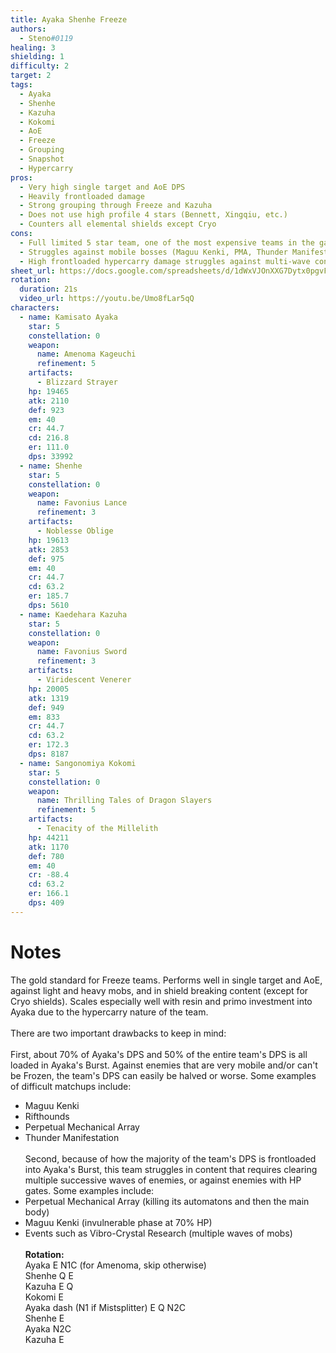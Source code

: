 ```yaml
---
title: Ayaka Shenhe Freeze
authors:
  - Steno#0119
healing: 3
shielding: 1
difficulty: 2
target: 2
tags:
  - Ayaka
  - Shenhe
  - Kazuha
  - Kokomi
  - AoE
  - Freeze
  - Grouping
  - Snapshot
  - Hypercarry
pros:
  - Very high single target and AoE DPS
  - Heavily frontloaded damage
  - Strong grouping through Freeze and Kazuha
  - Does not use high profile 4 stars (Bennett, Xingqiu, etc.)
  - Counters all elemental shields except Cryo
cons:
  - Full limited 5 star team, one of the most expensive teams in the game
  - Struggles against mobile bosses (Maguu Kenki, PMA, Thunder Manifestation)
  - High frontloaded hypercarry damage struggles against multi-wave content or HP gates (Maguu Kenki)
sheet_url: https://docs.google.com/spreadsheets/d/1dWxVJOnXXG7Dytx0pgvFprdfST-iSgM1VZjAf5zc4jI/edit?usp=sharing
rotation:
  duration: 21s
  video_url: https://youtu.be/Umo8fLar5qQ
characters:
  - name: Kamisato Ayaka
    star: 5
    constellation: 0
    weapon:
      name: Amenoma Kageuchi
      refinement: 5
    artifacts:
      - Blizzard Strayer
    hp: 19465
    atk: 2110
    def: 923
    em: 40
    cr: 44.7
    cd: 216.8
    er: 111.0
    dps: 33992
  - name: Shenhe
    star: 5
    constellation: 0
    weapon:
      name: Favonius Lance
      refinement: 3
    artifacts:
      - Noblesse Oblige
    hp: 19613
    atk: 2853
    def: 975
    em: 40
    cr: 44.7
    cd: 63.2
    er: 185.7
    dps: 5610
  - name: Kaedehara Kazuha
    star: 5
    constellation: 0
    weapon:
      name: Favonius Sword
      refinement: 3
    artifacts:
      - Viridescent Venerer 
    hp: 20005
    atk: 1319
    def: 949
    em: 833
    cr: 44.7
    cd: 63.2
    er: 172.3
    dps: 8187
  - name: Sangonomiya Kokomi
    star: 5
    constellation: 0
    weapon:
      name: Thrilling Tales of Dragon Slayers
      refinement: 5
    artifacts:
      - Tenacity of the Millelith
    hp: 44211
    atk: 1170
    def: 780
    em: 40
    cr: -88.4
    cd: 63.2
    er: 166.1
    dps: 409
---
```


# **Notes**  
The gold standard for Freeze teams. Performs well in single target and AoE, against light and heavy mobs, and in shield breaking content (except for Cryo shields). Scales especially well with resin and primo investment into Ayaka due to the hypercarry nature of the team. 
<br></br>
There are two important drawbacks to keep in mind:
<br></br>
First, about 70% of Ayaka's DPS and 50% of the entire team's DPS is all loaded in Ayaka's Burst. Against enemies that are very mobile and/or can't be Frozen, the team's DPS can easily be halved or worse. Some examples of difficult matchups include:  
- Maguu Kenki  
- Rifthounds  
- Perpetual Mechanical Array  
- Thunder Manifestation
<br></br>
Second, because of how the majority of the team's DPS is frontloaded into Ayaka's Burst, this team struggles in content that requires clearing multiple successive waves of enemies, or against enemies with HP gates. Some examples include:   
- Perpetual Mechanical Array (killing its automatons and then the main body)  
- Maguu Kenki (invulnerable phase at 70% HP)  
- Events such as Vibro-Crystal Research (multiple waves of mobs)
<br></br>
**Rotation:**  
Ayaka E N1C (for Amenoma, skip otherwise)  
Shenhe Q E  
Kazuha E Q  
Kokomi E  
Ayaka dash (N1 if Mistsplitter) E Q N2C  
Shenhe E  
Ayaka N2C  
Kazuha E
